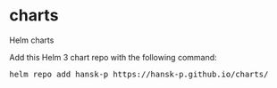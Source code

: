 # charts
Helm charts

Add this Helm 3 chart repo with the following command:
<pre>
helm repo add hansk-p https://hansk-p.github.io/charts/
</pre>
